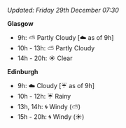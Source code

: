 *Updated: Friday 29th December 07:30*

**Glasgow**

* 9h: :partly_sunny: Partly Cloudy [:cloud: as of 9h]
* 10h - 13h: :partly_sunny: Partly Cloudy
* 14h - 20h: :sunny: Clear

**Edinburgh**

* 9h: :cloud: Cloudy [:umbrella: as of 9h]
* 10h - 12h: :umbrella: Rainy
* 13h, 14h: :cyclone: Windy (:partly_sunny:)
* 15h - 20h: :cyclone: Windy (:sunny:)
